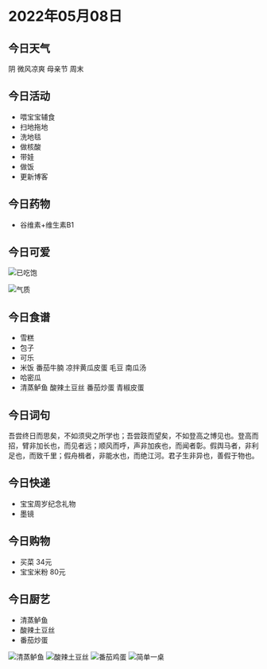 # 2022年05月08日

## 今日天气

阴 微风凉爽 母亲节 周末

## 今日活动

- 喂宝宝辅食
- 扫地拖地
- 洗地毯
- 做核酸
- 带娃
- 做饭
- 更新博客

## 今日药物

- 谷维素+维生素B1

## 今日可爱

![已吃饱](./2022-05-08-09-35-12.png)

![气质](./2022-05-08-09-35-23.png)

## 今日食谱

- 雪糕
- 包子
- 可乐
- 米饭 番茄牛腩 凉拌黄瓜皮蛋 毛豆 南瓜汤
- 哈密瓜
- 清蒸鲈鱼 酸辣土豆丝 番茄炒蛋 青椒皮蛋

## 今日词句

吾尝终日而思矣，不如须臾之所学也；吾尝跂而望矣，不如登高之博见也。登高而招，臂非加长也，而见者远；顺风而呼，声非加疾也，而闻者彰。假舆马者，非利足也，而致千里；假舟楫者，非能水也，而绝江河。君子生非异也，善假于物也。

## 今日快递

- 宝宝周岁纪念礼物
- 墨镜

## 今日购物

- 买菜 34元
- 宝宝米粉 80元

## 今日厨艺

- 清蒸鲈鱼
- 酸辣土豆丝
- 番茄炒蛋

![清蒸鲈鱼](./2022-05-08-20-43-33.png)
![酸辣土豆丝](./2022-05-08-20-43-44.png)
![番茄鸡蛋](./2022-05-08-20-43-54.png)
![简单一桌](./2022-05-08-20-44-37.png)

